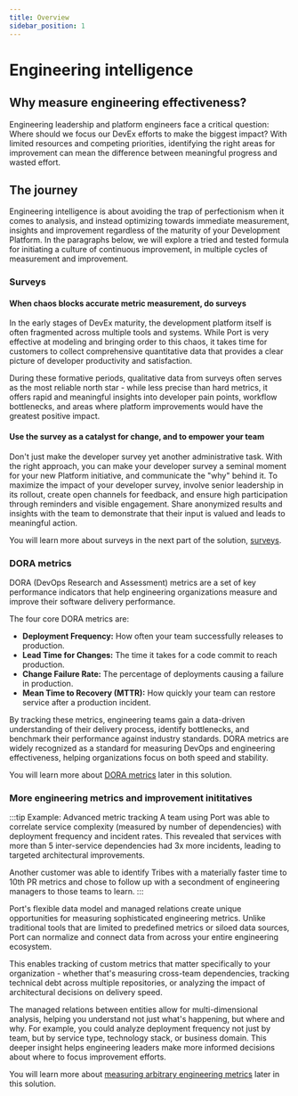 ```yaml
---
title: Overview
sidebar_position: 1
---
```


# Engineering intelligence

## Why measure engineering effectiveness?

Engineering leadership and platform engineers face a critical question: Where should we focus our DevEx efforts to make the biggest impact? With limited resources and competing priorities, identifying the right areas for improvement can mean the difference between meaningful progress and wasted effort.

## The journey

Engineering intelligence is about avoiding the trap of perfectionism when it comes to analysis, and instead optimizing towards immediate measurement, insights and improvement regardless of the maturity of your Development Platform. 
In the paragraphs below, we will explore a tried and tested formula for initiating a culture of continuous improvement, in multiple cycles of measurement and improvement.

### Surveys

#### When chaos blocks accurate metric measurement, do surveys

In the early stages of DevEx maturity, the development platform itself is often fragmented across multiple tools and systems. While Port is very effective at modeling and bringing order to this chaos, it takes time for customers to collect comprehensive quantitative data that provides a clear picture of developer productivity and satisfaction.

During these formative periods, qualitative data from surveys often serves as the most reliable north star - while less precise than hard metrics, it offers rapid and meaningful insights into developer pain points, workflow bottlenecks, and areas where platform improvements would have the greatest positive impact.

#### Use the survey as a catalyst for change, and to empower your team

Don't just make the developer survey yet another administrative task. With the right approach, you can make your developer survey a seminal moment for your new Platform initiative, and communicate the "why" behind it.
To maximize the impact of your developer survey, involve senior leadership in its rollout, create open channels for feedback, and ensure high participation through reminders and visible engagement. Share anonymized results and insights with the team to demonstrate that their input is valued and leads to meaningful action.

You will learn more about surveys in the next part of the solution, [surveys](/solutions/engineering-360/surveys).

### DORA metrics

DORA (DevOps Research and Assessment) metrics are a set of key performance indicators that help engineering organizations measure and improve their software delivery performance.  

The four core DORA metrics are:

- **Deployment Frequency:** How often your team successfully releases to production.
- **Lead Time for Changes:** The time it takes for a code commit to reach production.
- **Change Failure Rate:** The percentage of deployments causing a failure in production.
- **Mean Time to Recovery (MTTR):** How quickly your team can restore service after a production incident.

By tracking these metrics, engineering teams gain a data-driven understanding of their delivery process, identify bottlenecks, and benchmark their performance against industry standards. DORA metrics are widely recognized as a standard for measuring DevOps and engineering effectiveness, helping organizations focus on both speed and stability.

You will learn more about [DORA metrics](/solutions/engineering-360/measure-dora-metrics) later in this solution.

### More engineering metrics and improvement inititatives

:::tip Example: Advanced metric tracking
A team using Port was able to correlate service complexity (measured by number of dependencies) with deployment frequency and incident rates. This revealed that services with more than 5 inter-service dependencies had 3x more incidents, leading to targeted architectural improvements.

Another customer was able to identify Tribes with a materially faster time to 10th PR metrics and chose to follow up with a secondment of engineering managers to those teams to learn.
:::

Port's flexible data model and managed relations create unique opportunities for measuring sophisticated engineering metrics. Unlike traditional tools that are limited to predefined metrics or siloed data sources, Port can normalize and connect data from across your entire engineering ecosystem.  

This enables tracking of custom metrics that matter specifically to your organization - whether that's measuring cross-team dependencies, tracking technical debt across multiple repositories, or analyzing the impact of architectural decisions on delivery speed.  

The managed relations between entities allow for multi-dimensional analysis, helping you understand not just what's happening, but where and why. For example, you could analyze deployment frequency not just by team, but by service type, technology stack, or business domain. This deeper insight helps engineering leaders make more informed decisions about where to focus improvement efforts.

You will learn more about [measuring arbitrary engineering metrics](/solutions/engineering-360/more-engineering-metrics) later in this solution.